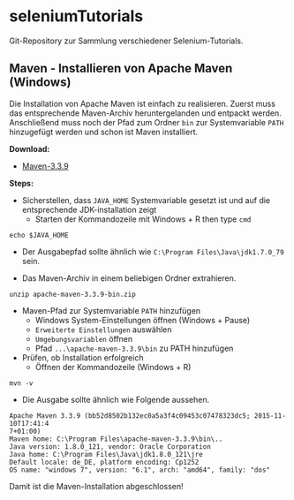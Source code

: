 # seleniumTutorials
Git-Repository zur Sammlung verschiedener Selenium-Tutorials.

## Maven - Installieren von Apache Maven (Windows)

Die Installation von Apache Maven ist einfach zu realisieren. Zuerst muss das entsprechende Maven-Archiv heruntergelanden und entpackt werden. Anschließend muss noch der Pfad zum Ordner `bin` zur Systemvariable `PATH` hinzugefügt werden und schon ist Maven installiert.

**Download:**
* [Maven-3.3.9](http://mirrors.ae-online.de/apache/maven/maven-3/3.3.9/binaries/apache-maven-3.3.9-bin.zip)

**Steps:**
* Sicherstellen, dass `JAVA_HOME` Systemvariable gesetzt ist und auf die entsprechende JDK-installation zeigt
  * Starten der Kommandozeile mit Windows + R then type `cmd`
```
echo $JAVA_HOME
```
  * Der Ausgabepfad sollte ähnlich wie `C:\Program Files\Java\jdk1.7.0_79` sein.

*  Das Maven-Archiv in einem beliebigen Ordner extrahieren.
```
unzip apache-maven-3.3.9-bin.zip
```

* Maven-Pfad zur Systemvariable `PATH` hinzufügen
  * Windows System-Einstellungen öffnen (Windows + Pause)
  * `Erweiterte Einstellungen` auswählen
  * `Umgebungsvariablen` öffnen
  * Pfad `...\apache-maven-3.3.9\bin` zu PATH hinzufügen
* Prüfen, ob Installation erfolgreich
  * Öffnen der Kommandozeile (Windows + R)
```
mvn -v
```

  * Die Ausgabe sollte ähnlich wie Folgende aussehen.

```
Apache Maven 3.3.9 (bb52d8502b132ec0a5a3f4c09453c07478323dc5; 2015-11-10T17:41:4
7+01:00)
Maven home: C:\Program Files\apache-maven-3.3.9\bin\..
Java version: 1.8.0_121, vendor: Oracle Corporation
Java home: C:\Program Files\Java\jdk1.8.0_121\jre
Default locale: de_DE, platform encoding: Cp1252
OS name: "windows 7", version: "6.1", arch: "amd64", family: "dos"
```

Damit ist die Maven-Installation abgeschlossen!
